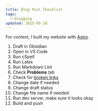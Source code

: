 ```yaml
---
title: Blog Post Checklist
tags:
  - blogging
updated: 2025-05-28
---
```


For context, I built my website with [Astro](https://astro.build/).

1. Draft in Obsidian
2. Open in VS Code
3. Run cSpell
4. Run Latex
5. Run Markdown Lint
6. Check **Problems** tab
7. Check for [broken links](https://marketplace.visualstudio.com/items?itemName=BillDietrich.linkcheckerhtml)
8. Change date if needed
9. Change draft status
10. Change file name if needed
11. Run dev server, make sure it looks okay
12. Build and push
